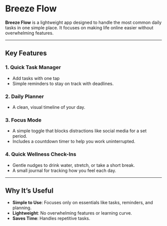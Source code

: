 # Breeze Flow

**Breeze Flow** is a lightweight app designed to handle the most common daily tasks in one simple place. It focuses on making life online easier without overwhelming features.

---

## Key Features

### 1. Quick Task Manager
- Add tasks with one tap
- Simple reminders to stay on track with deadlines.

### 2. Daily Planner
- A clean, visual timeline of your day.

### 3. Focus Mode
- A simple toggle that blocks distractions like social media for a set period.
- Includes a countdown timer to help you work uninterrupted.

### 4. Quick Wellness Check-Ins
- Gentle nudges to drink water, stretch, or take a short break.
- A small journal for tracking how you feel each day.

---

## Why It’s Useful

- **Simple to Use**: Focuses only on essentials like tasks, reminders, and planning.
- **Lightweight**: No overwhelming features or learning curve.
- **Saves Time**: Handles repetitive tasks.
